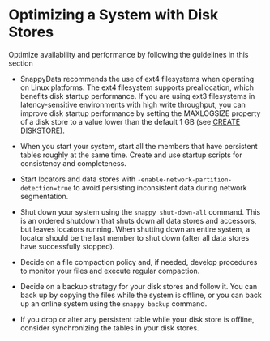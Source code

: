 # Optimizing a System with Disk Stores

Optimize availability and performance by following the guidelines in this section

-   SnappyData recommends the use of ext4 filesystems when operating on Linux platforms. The ext4 filesystem supports preallocation, which benefits disk startup performance. If you are using ext3 filesystems in latency-sensitive environments with high write throughput, you can improve disk startup performance by setting the MAXLOGSIZE property of a disk store to a value lower than the default 1 GB (see [CREATE DISKSTORE](../../../reference/sql_reference/create-diskstore.md))<!--, or by using the system property `gemfire.preAllocateDisk=false` to disable preallocation (see [Preventing Disk Full Errors](../../../best_practices/prevent_disk_full_errors.md))-->.

-   When you start your system, start all the members that have persistent tables roughly at the same time. Create and use startup scripts for consistency and completeness.

-   Start locators and data stores with `-enable-network-partition-detection=true` to avoid persisting inconsistent data during network segmentation.

-   Shut down your system using the `snappy shut-down-all` command. This is an ordered shutdown that shuts down all data stores and accessors, but leaves locators running. When shutting down an entire system, a locator should be the last member to shut down (after all data stores have successfully stopped).

-   Decide on a file compaction policy and, if needed, develop procedures to monitor your files and execute regular compaction.

-   Decide on a backup strategy for your disk stores and follow it. You can back up by copying the files while the system is offline, or you can back up an online system using the `snappy backup` command.

-   If you drop or alter any persistent table while your disk store is offline, consider synchronizing the tables in your disk stores.


